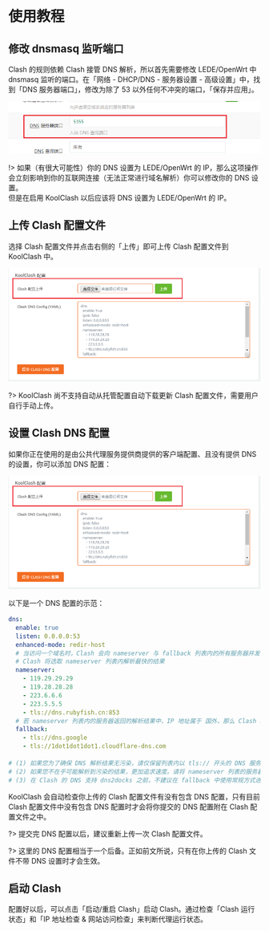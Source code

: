 # 使用教程

## 修改 dnsmasq 监听端口

Clash 的规则依赖 Clash 接管 DNS 解析，所以首先需要修改 LEDE/OpenWrt 中 dnsmasq 监听的端口。在「网络 - DHCP/DNS - 服务器设置 - 高级设置」中，找到「DNS 服务器端口」，修改为除了 53 以外任何不冲突的端口，「保存并应用」。

![](img/usage-1.png)

!> 如果（有很大可能性）你的 DNS 设置为 LEDE/OpenWrt 的 IP，那么这项操作会立刻影响到你的互联网连接（无法正常进行域名解析）你可以修改你的 DNS 设置。  
但是在启用 KoolClash 以后应该将 DNS 设置为 LEDE/OpenWrt 的 IP。

## 上传 Clash 配置文件

选择 Clash 配置文件并点击右侧的「上传」即可上传 Clash 配置文件到 KoolClash 中。

![](img/usage-2.png)

?> KoolClash 尚不支持自动从托管配置自动下载更新 Clash 配置文件，需要用户自行手动上传。

## 设置 Clash DNS 配置

如果你正在使用的是由公共代理服务提供商提供的客户端配置、且没有提供 DNS 的设置，你可以添加 DNS 配置：

![](img/usage-2.png)

以下是一个 DNS 配置的示范：

```yaml
dns:
  enable: true
  listen: 0.0.0.0:53
  enhanced-mode: redir-host
  # 当访问一个域名时，Clash 会向 nameserver 与 fallback 列表内的所有服务器并发请求，得到域名对应的 IP 地址
  # Clash 将选取 nameserver 列表内解析最快的结果
  nameserver:
    - 119.29.29.29
    - 119.28.28.28
    - 223.6.6.6
    - 223.5.5.5
    - tls://dns.rubyfish.cn:853
  # 若 nameserver 列表内的服务器返回的解析结果中，IP 地址属于 国外，那么 Clash 将选择 fallback 列表内，解析最快的结果
  fallback:
    - tls://dns.google
    - tls://1dot1dot1dot1.cloudflare-dns.com

# (1) 如果您为了确保 DNS 解析结果无污染，请仅保留列表内以 tls:// 开头的 DNS 服务器，但是通常对于国内没有太大必要
# (2) 如果您不在乎可能解析到污染的结果，更加追求速度。请将 nameserver 列表的服务器插入至 fallback 列表内，并移除重复项
# (3) 在 Clash 的 DNS 支持 dns2docks 之前，不建议在 fallback 中使用常规方式进行解析（即直接配置 IP）
```

KoolClash 会自动检查你上传的 Clash 配置文件有没有包含 DNS 配置，只有目前 Clash 配置文件中没有包含 DNS 配置时才会将你提交的 DNS 配置附在 Clash 配置文件之中。

?> 提交完 DNS 配置以后，建议重新上传一次 Clash 配置文件。

?> 这里的 DNS 配置相当于一个后备。正如前文所说，只有在你上传的 Clash 文件不带 DNS 设置时才会生效。

## 启动 Clash

配置好以后，可以点击「启动/重启 Clash」启动 Clash。通过检查「Clash 运行状态」和「IP 地址检查 & 网站访问检查」来判断代理运行状态。
